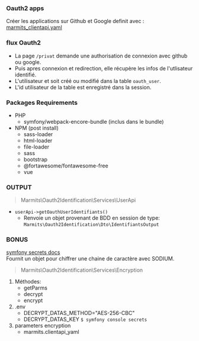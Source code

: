 ### Oauth2 apps
Créer les applications sur Github et Google
definit avec :  
[marmits_clientapi.yaml](src/Resources/config/packages/marmits_clientapi.yaml`)

### flux Oauth2
- La page `/privat` demande une authorisation de connexion avec github ou google.  
- Puis apres connexion et redirection, elle récupère les infos de l'utlisateur identifié.  
- L'utilisateur et soit créé ou modifié dans la table `oauth_user`.  
- L'id utilisateur de la table est enregistré dans la session.

### Packages Requirements
- PHP
    - symfony/webpack-encore-bundle (inclus dans le bundle)
- NPM (post install)
    - sass-loader
    - html-loader
    - file-loader
    - sass
    - bootstrap
    - @fortawesome/fontawesome-free
    - vue

### OUTPUT
>Marmits\Oauth2Identification\Services\UserApi

- ``userApi->getOauthUserIdentifiants()``  
  - Renvoie un objet provenant de BDD en session de type:  
  `Marmits\Oauth2Identification\Dto\IdentifiantsOutput`


### BONUS
[symfony secrets docs](https://symfony.com/doc/5.x/configuration/secrets.html)  
Fournit un objet pour chiffrer une chaine de caractère avec SODIUM. 
>Marmits\Oauth2Identification\Services\Encryption
1. Méthodes: 
   - getParms
   - decrypt
   - encrypt
2. .env 
   - DECRYPT_DATAS_METHOD="AES-256-CBC"
   - DECRYPT_DATAS_KEY `$ symfony console secrets`
3. parameters encryption
   - marmits.clientapi_yaml


